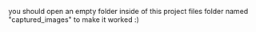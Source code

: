 you should open an empty folder inside of this project files folder named "captured_images" to make it worked :)
